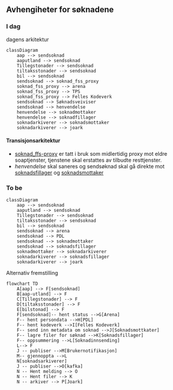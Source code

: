 ## Avhengiheter for søknadene


### I dag
<!--- #my-section --->
dagens arkitektur
```mermaid
classDiagram
    aap --> sendsoknad
    aaputland --> sendsoknad
    Tillegstonader --> sendsoknad
    tiltaksstonader --> sendsoknad
    bil --> sendsoknad
    sendsoknad --> soknad_fss_proxy
    soknad_fss_proxy --> arena
    soknad_fss_proxy --> TPS
    soknad_fss_proxy --> Felles Kodeverk
    sendsoknad --> Søknadsveiviser
    sendsoknad --> henvendelse
    henvendelse --> soknadmottaker
    henvendelse --> soknadfillager
    soknadarkiverer --> soknadsmottaker
    soknadarkiverer --> joark
```
<!--- #my-section --->
#### Transisjonsarkitektur
- [soknad_ffs-proxy](https://github.com/navikt/soknad-fss-proxy) er tatt i bruk som midlertidig proxy mot eldre soaptjenster, tjenstene skal erstattes av tilbudte resttjenster.
- *henvendelse* skal saneres og sendsøknad skal gå direkte mot [soknadsfillager](https://github.com/navikt/soknadsfillager) og [soknadsmottaker](https://github.com/navikt/soknadsmottaker)

### To be
```mermaid
classDiagram
    aap --> sendsoknad
    aaputland --> sendsoknad
    Tillegstonader --> sendsoknad
    tiltaksstonader --> sendsoknad
    bil --> sendsoknad
    sendsoknad --> arena
    sendsoknad --> PDL
    sendsoknad --> soknadmottaker
    sendsoknad --> soknadsfillager
    soknadmottaker --> soknadarkiverer
    soknadarkiverer --> soknadsfillager
    soknadarkiverer --> joark
```
Alternativ fremstilling 
```mermaid
flowchart TD
    A[aap] --> F[sendsoknad]
    B[aap-utland] --> F
    C[Tillegstonader] --> F
    D[tiltaksstonader] --> F
    E[bilstonad] --> F
    F[sendsoknad]-- hent status -->G[Arena]
    F-- hent persondata -->H[PDL]
    F-- hent kodeverk -->I[Felles Kodeverk]
    F-- send inn metadata om soknad -->J[Soknadsmottkater]
    F-- lagre filer for søknad -->K[Soknadsfillager]
    F-- oppsummering -->L[Soknadinnsending]
    L--> F
    J -- publiser -->M[Brukernotifikasjon]
    M-- gjennoppta -->L
    N[soknadsarkiverer]
    J -- publiser -->O[kafka]
    N -- Hent melding --> O
    N -- Hent filer --> K 
    N -- arkiver --> P[Joark]
```